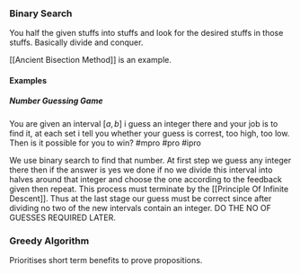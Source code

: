 ### Binary Search 
You half the given stuffs into stuffs and look for the desired stuffs in those stuffs. Basically divide and conquer.

[[Ancient Bisection Method]] is an example.

#### Examples
##### Number Guessing Game
You are given an interval $[a,b]$ i guess an integer there and your job is to find it, at each set i tell you whether your guess is correst, too high, too low. Then is it possible for you to win? #mpro #pro #ipro 

We use binary search to find that number. At first step we guess any integer there then if the answer is yes we done if no we divide this interval into halves around that integer and choose the one according to the feedback given then repeat. This process must terminate by the [[Principle Of Infinite Descent]]. Thus at the last stage our guess must be correct since after dividing no two of the new intervals contain an integer. DO THE NO OF GUESSES REQUIRED LATER.

### Greedy Algorithm 
Prioritises short term benefits to prove propositions.

